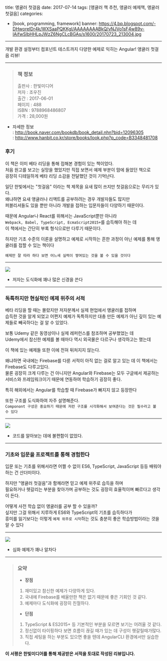 title: 앵귤러 첫걸음
date: 2017-07-14
tags: [앵귤러 책 추천, 앵귤러 예제책, 앵귤러 첫걸음]
categories:
- [book, programming, framework]
banner: https://4.bp.blogspot.com/-DHworeIDr4k/WXSaaPQKKgI/AAAAAAAABkQ/vNJVo1sF4w89v-IAifwSlbHHLpJWzZ6NgCLcBGAs/s1600/20170723_213004.jpg

---
개발 환경 설정부터 컴포넌트 테스트까지 다양한 예제로 익히는 Angular! 앵귤러 첫걸음 리뷰!

<!-- more -->

---

>### 책 정보 
>출판사 : 한빛미디어  
>저자 : 조우진  
>출간 : 2017-06-01  
>페이지 : 488  
>ISBN : 9788968486807  
>가격 : 28,000원

- 자세한 정보  
: <http://book.naver.com/bookdb/book_detail.nhn?bid=12096305>  
: <http://www.hanbit.co.kr/store/books/look.php?p_code=B3348481708>

### 후기  
이 책은 이미 베타 리딩을 통해 접해본 경험이 있는 책이었다.  
처음 원고를 보고는 실망을 했었지만 직접 보면서 예제 부분이 맘에 들었던 책으로  
굉장히 디테일하게 베타 리딩 소감을 전달했던 것이 기억난다.

일단 한빛에서는 "첫걸음" 이라는 책 제목을 요새 많이 쓰지만 첫걸음으로는 무리가 있다.  
왜냐하면 요새 앵귤러나 리액트를 공부하려는 경우 개발자들도 많지만  
퍼블리셔들도 있을 뿐만 아니라 개발을 접하는 입문자들이 다양하기 때문이다.

때문에 Angular나 React를 위해서는 JavaScript뿐만 아니라  
`Webpack, Babel, TypeScript, EcmaScript2015+`를 습득해야 하는 데  
이 책에서는 간단히 부록 형식으로만 다루기 때문이다.

하지만 기초 수준의 이론을 설명하고 예제로 시작하는 흔한 과정이 아닌
예제를 통해 앵귤러를 접할 수 있는 책이다

`예제만 잘 따라 하다 보면 어느새 실력이 쌓여있는 것을 볼 수 있을 것이다`

---
![](https://2.bp.blogspot.com/-OQOscVmk38U/WXSao_OgRVI/AAAAAAAABkY/aaBabX96bAoXClE9h2aglQacqO7iZyylQCK4BGAYYCw/s1600/20170723_213039.jpg)  
- 저자는 도식화에 꽤나 많은 신경을 쓴다

---

### 독특하지만 현실적인 예제 위주의 서적
베타 리딩을 할 때는 몰랐지만 저자분께서 실제 현업에서 앵귤러를 접하며  
습득한 것을 알게 되었고 어쩐지 예제가 독특하지만 대충 만든 예제가 아닌 깊이 있는
예제들로 빼곡하다는 걸 알 수 있었다.

보통 Udemy 같은 동영상이나 실제 레퍼런스를 참조하며 공부했었는 데  
Udemy에서 참신한 예제를 볼 때마다 역시 외국물은 다르구나 생각하고는 했는데

이 책에 있는 예제들 또한 이에 전혀 뒤처지지 않는다.

왜냐하면 국내에는 Firebase를 다룬 서적이 아직 없는 걸로 알고 있는 데
이 책에서는 Firebase도 다루고있다.  
물론 굉장히 크게 다루는 건 아니지만 
Angular와 Firebase는 모두 구글에서 제공하는 서비스와 프레임워크이기 때문에 
연동하여 학습하기 굉장히 좋다.

특히 해외에서는 Angular를 학습할 때 Firebase가 빠지지 않고 등장한다

또한 구조를 도식화하여 자주 설명해준다.  
`Componont 구성은 중요하기 때문에 저런 구조를 시각화해서 보여준다는 것은
필수라고 볼 수 있다`

---

![](https://3.bp.blogspot.com/-Vn2j8CtofLs/WXSb1q4ur9I/AAAAAAAABkk/G3T1QA5Keg0At3ulPzXxRe4t9HNQ4dq_ACK4BGAYYCw/s1600/20170723_213100.jpg)
- 코드를 알아보는 데에 불편함이 없었다.

---

### 기초와 입문을 프로젝트를 통해 경험한다
입문 또는 기초를 위해서라면 어쩔 수 없이 ES6, TypeScript, JavaScript 등등
배워야 하는 건 산더미이다.

하지만 "앵귤러 첫걸음"과 함께라면 믿고 예제 위주로 습득을 하며  
필요하거나 헷갈리는 부분을 찾아가며 공부하는 것도 굉장히 효율적이며
빠르다고 생각이 든다.

어떻게 사전 학습 없이 앵귤러를 공부 할 수 있을까?  
싶지만 그걸 위해서 지루하게 ES6와 TypeScript의 기초를 습득하다가  
흥미를 잃기보다는 이렇게 `예제 위주로 시작`하는 것도
충분히 좋은 학습방법이라는 것을 알 수 있다

---

![](https://2.bp.blogspot.com/-YLerNHdzXTw/WXSdj-4sAsI/AAAAAAAABk0/eGh6RqyKGlI6HSwJ4mZKuc3Uu0pavsBJACK4BGAYYCw/s1600/20170723_213121.jpg)  
- 심화 예제가 꽤나 알차다

---
 
>### 요약
>- **장점**
>1. 재미있고 참신한 예제가 다양하게 있다.
>2. 국내에 Firebase를 배울만한 책은 없기 때문에 좋은 기회인 것 같다.
>3. 예제마다 도식화에 굉장히 친절하다.
>
>- **단점**
>1. TypeScript & ES2015+ 등 기본적인 부분을 모르면 보기는 어려울 것 같다.
>2. 정신없이 타이핑하다 보면 흐름이 끊길 때가 있는 데 구성이 헷갈릴때가많다.
>3. 직접 세팅을 하는 부분도 있으면 좋을 텐데 AngularCLI 환경에서만 실습한다.

**이 서평은 한빛미디어를 통해 제공받은 서적을 토대로 작성된 리뷰입니다.**
